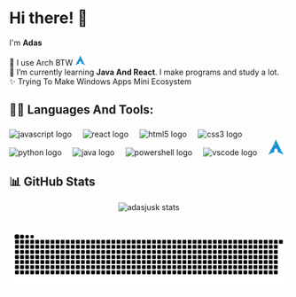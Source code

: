 # Hi there! 👋

I'm **Adas**

🐧 I use Arch BTW <img src="https://raw.githubusercontent.com/devicons/devicon/master/icons/archlinux/archlinux-original.svg" height="19" alt="arch logo"  /> <br>
🌱 I’m currently learning **Java And React**. I make programs and study a lot. <br>
✨ Trying To Make Windows Apps Mini Ecosystem

## 🧑‍💻 Languages And Tools:
###

<div align="left">
  <img src="https://cdn.jsdelivr.net/gh/devicons/devicon/icons/javascript/javascript-original.svg" height="30" alt="javascript logo"  />
  <img width="12" />
  <img src="https://cdn.jsdelivr.net/gh/devicons/devicon/icons/react/react-original.svg" height="30" alt="react logo"  />
  <img width="12" />
  <img src="https://cdn.jsdelivr.net/gh/devicons/devicon/icons/html5/html5-original.svg" height="30" alt="html5 logo"  />
  <img width="12" />
  <img src="https://cdn.jsdelivr.net/gh/devicons/devicon/icons/css3/css3-original.svg" height="30" alt="css3 logo"  />
  <img width="12" />
  <img src="https://cdn.jsdelivr.net/gh/devicons/devicon/icons/python/python-original.svg" height="30" alt="python logo"  />
  <img width="12" />
  <img src="https://cdn.jsdelivr.net/gh/devicons/devicon/icons/java/java-original.svg" height="30" alt="java logo"  />
  <img width="12" />
  <img src="https://cdn.jsdelivr.net/gh/devicons/devicon/icons/powershell/powershell-original.svg" height="30" alt="powershell logo"  />
  <img width="12" />
  <img src="https://cdn.jsdelivr.net/gh/devicons/devicon/icons/vscode/vscode-original.svg" height="30" alt="vscode logo"  />
  <img width="12" />
  <img src="https://raw.githubusercontent.com/devicons/devicon/master/icons/archlinux/archlinux-original.svg" height="30" alt="arch logo"  />
</div>

###

## 📊 GitHub Stats
<div align="center">

![adasjusk stats](https://github-readme-stats.vercel.app/api?username=adasjusk&show_icons=true&theme=shadow_blue)

<br clear="both">
<img src="https://raw.githubusercontent.com/rishav12s/rishav12s/output/snake.svg" alt="Snake animation" />
